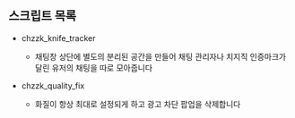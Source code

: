 ## 스크립트 목록

- chzzk_knife_tracker
  - 채팅창 상단에 별도의 분리된 공간을 만들어 채팅 관리자나 치지직 인증마크가 달린 유저의 채팅을 따로 모아줍니다

- chzzk_quality_fix
  - 화질이 항상 최대로 설정되게 하고 광고 차단 팝업을 삭제합니다